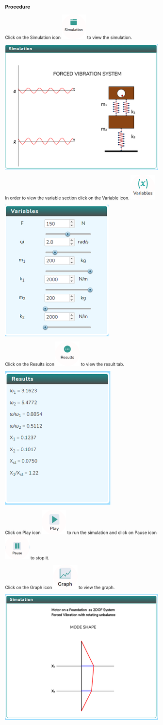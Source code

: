 ### Procedure

<div style="text-align:left">
  Click on the Simulation icon <img src="images/simulation.png" alt="Alt text" style="height:80px; width:80px;">  to view the simulation. 

   ![Alt text](images/cap1.png)
   
   In order to view the variable section click on the Variable icon. <img src="images/var1.png" alt="Alt text" style="height:80px; width:80px;">

   ![Alt text](images/cap2.png)

   Click on the Results icon  <img src="images/result.png" alt="Alt text" style="height:80px;width:80px;"> to view the result tab.
  
  ![Alt text](images/cap3.png)

   Click on Play icon <img src="images/play1.png" alt="Alt text" style="height:80px; width:80px;"> to run the simulation and click on Pause icon <img src="images/pause.png" alt="Alt text" style="height:80px; width:80px;"> to stop it.



 
   Click on the Graph icon  <img src="images/graph1.png" alt="Alt text" style="height:80px; width:80px;"> to view the graph.  

   ![Alt text](images/cap4.png)



</div>
